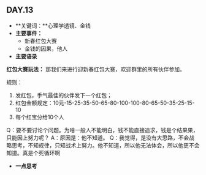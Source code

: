 ## DAY.13
+ **关键词：**心理学透镜、金钱
+ **主要事件：**
    + 新春红包大赛
    + 金钱的因果，他人
+ **主要语录**

**红包大赛玩法：**
那我们来进行迎新春红包大赛，欢迎群里的所有伙伴参加。

规则：
1. 发红包，手气最佳的伙伴发下一个红包；
2. 红包金额规定：10元-15-25-35-50-65-80-100-100-80-65-50-35-25-15-10
3. 每个红宝分给10个人

Q：要不要讨论个问题。为啥一般人不能明白，钱不能直接追求，钱是个结果果，只能因上努力呢？
A：原因是：他不知道。
Q：我觉得，是没有大思路，不会战略思考，不知规律，只知战术上努力。他不知道，所以他无法体会，所以他更不会知道。真是个死循环啊

+ **一点思考**

